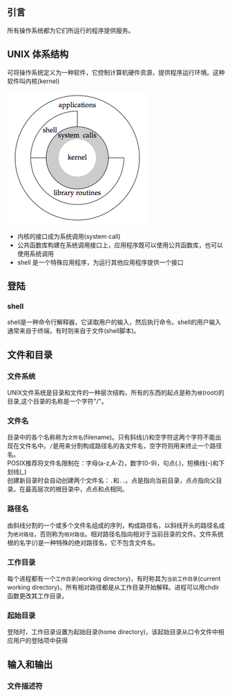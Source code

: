 ## 引言
所有操作系统都为它们所运行的程序提供服务。

## UNIX 体系结构
可将操作系统定义为一种软件，它控制计算机硬件资源，提供程序运行环境。这种软件叫内核(kernel)

![kernel](./img/figure_1.1.png)

- 内核的接口成为系统调用(system call)
- 公共函数库构建在系统调用接口上，应用程序既可以使用公共函数库，也可以使用系统调用
- shell 是一个特殊应用程序，为运行其他应用程序提供一个接口


## 登陆
### shell
shell是一种命令行解释器，它读取用户的输入，然后执行命令。shell的用户输入通常来自于终端，有时则来自于文件(shell脚本)。

## 文件和目录
### 文件系统
UNIX文件系统是目录和文件的一种层次结构，所有的东西的起点是称为`根`(root)的目录,这个目录的名称是一个字符"/"。

### 文件名
目录中的各个名称称为`文件名`(filename)。只有斜线(/)和空字符这两个字符不能出现在文件名中。`/`是用来分割构成路径名的各文件名，空字符则用来终止一个路径名。  
POSIX推荐将文件名限制在：字母(a-z,A-Z)，数字(0-9)，句点(.)，短横线(-)和下划线(_)  
创建新目录时会自动创建两个文件名：`.`和`..`。点是指向当前目录，点点指向父目录。在最高层次的根目录中，点点和点相同。

### 路径名
由斜线分割的一个或多个文件名组成的序列，构成路径名，以斜线开头的路径名成为`绝对路径`，否则称为`相对路径`。相对路径名指向相对于当前目录的文件。文件系统根的名字(/)是一种特殊的绝对路径名，它不包含文件名。

### 工作目录
每个进程都有一个`工作目录`(working directory)，有时称其为`当前工作目录`(current working directory)。所有相对路径都是从工作目录开始解释。进程可以用chdir函数更改其工作目录。

### 起始目录
登陆时，工作目录设置为起始目录(home directory)，该起始目录从口令文件中相应用户的登陆项中获得

## 输入和输出
### 文件描述符
